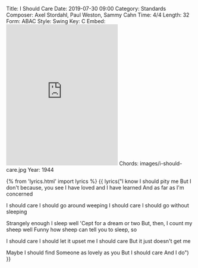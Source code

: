 Title: I Should Care
Date: 2019-07-30 09:00
Category: Standards
Composer: Axel Stordahl, Paul Weston, Sammy Cahn
Time: 4/4
Length: 32
Form: ABAC
Style: Swing
Key: C
Embed: <iframe src="https://open.spotify.com/embed/playlist/1mVEiwDKSwLp6r7iFSfFhp" width="300" height="380" frameborder="0" allowtransparency="true" allow="encrypted-media"></iframe>
Chords: images/i-should-care.jpg
Year: 1944

{% from 'lyrics.html' import lyrics %}
{{ lyrics("I know I should pity me
But I don't because, you see
I have loved and I have learned
And as far as I'm concerned

I should care
I should go around weeping
I should care
I should go without sleeping

Strangely enough I sleep well
'Cept for a dream or two
But, then, I count my sheep well
Funny how sheep can tell you to sleep, so

I should care
I should let it upset me
I should care
But it just doesn't get me

Maybe I should find
Someone as lovely as you
But I should care
And I do") }}
